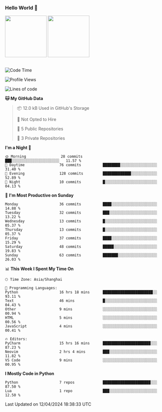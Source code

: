 ### Hello World 👋
<img align="" height="137px" src="https://github-readme-stats.vercel.app/api?username=myhMARS&hide_title=true&hide_border=true&show_icons=trueline_height=21&text_color=000&icon_color=000&bg_color=0,ea6161,ffc64d,fffc4d,52fa5a&theme=graywhite" /> </div>
<img align="" height="137px" src="https://github-readme-stats-git-masterrstaa-rickstaa.vercel.app/api/top-langs/?username=myhMARS&hide_title=true&hide_border=true&layout=compact&langs_count=6&text_color=000&icon_color=fff&bg_color=0,52fa5a,4dfcff,c64dff&theme=graywhite" /><br><br>

<!--START_SECTION:waka-->
![Code Time](http://img.shields.io/badge/Code%20Time-193%20hrs%2029%20mins-blue)

![Profile Views](http://img.shields.io/badge/Profile%20Views-16-blue)

![Lines of code](https://img.shields.io/badge/From%20Hello%20World%20I%27ve%20Written-15.9%20thousand%20lines%20of%20code-blue)

**🐱 My GitHub Data** 

> 📦 12.0 kB Used in GitHub's Storage 
 > 
> 🚫 Not Opted to Hire
 > 
> 📜 5 Public Repositories 
 > 
> 🔑 3 Private Repositories 
 > 
**I'm a Night 🦉** 

```text
🌞 Morning                28 commits          ███░░░░░░░░░░░░░░░░░░░░░░   11.57 % 
🌆 Daytime                76 commits          ████████░░░░░░░░░░░░░░░░░   31.40 % 
🌃 Evening                128 commits         █████████████░░░░░░░░░░░░   52.89 % 
🌙 Night                  10 commits          █░░░░░░░░░░░░░░░░░░░░░░░░   04.13 % 
```
📅 **I'm Most Productive on Sunday** 

```text
Monday                   36 commits          ████░░░░░░░░░░░░░░░░░░░░░   14.88 % 
Tuesday                  32 commits          ███░░░░░░░░░░░░░░░░░░░░░░   13.22 % 
Wednesday                13 commits          █░░░░░░░░░░░░░░░░░░░░░░░░   05.37 % 
Thursday                 13 commits          █░░░░░░░░░░░░░░░░░░░░░░░░   05.37 % 
Friday                   37 commits          ████░░░░░░░░░░░░░░░░░░░░░   15.29 % 
Saturday                 48 commits          █████░░░░░░░░░░░░░░░░░░░░   19.83 % 
Sunday                   63 commits          ███████░░░░░░░░░░░░░░░░░░   26.03 % 
```


📊 **This Week I Spent My Time On** 

```text
🕑︎ Time Zone: Asia/Shanghai

💬 Programming Languages: 
Python                   16 hrs 18 mins      ███████████████████████░░   93.11 % 
Text                     46 mins             █░░░░░░░░░░░░░░░░░░░░░░░░   04.43 % 
Other                    9 mins              ░░░░░░░░░░░░░░░░░░░░░░░░░   00.94 % 
HTML                     5 mins              ░░░░░░░░░░░░░░░░░░░░░░░░░   00.56 % 
JavaScript               4 mins              ░░░░░░░░░░░░░░░░░░░░░░░░░   00.41 % 

🔥 Editors: 
PyCharm                  15 hrs 16 mins      ██████████████████████░░░   87.23 % 
Neovim                   2 hrs 4 mins        ███░░░░░░░░░░░░░░░░░░░░░░   11.82 % 
VS Code                  9 mins              ░░░░░░░░░░░░░░░░░░░░░░░░░   00.95 % 
```

**I Mostly Code in Python** 

```text
Python                   7 repos             ██████████████████████░░░   87.50 % 
Lua                      1 repo              ███░░░░░░░░░░░░░░░░░░░░░░   12.50 % 
```




 Last Updated on 12/04/2024 18:38:33 UTC
<!--END_SECTION:waka-->

<!--
**myhMARS/myhMARS** is a ✨ _special_ ✨ repository because its `README.md` (this file) appears on your GitHub profile.

Here are some ideas to get you started:

- 🔭 I’m currently working on ...
- 🌱 I’m currently learning ...
- 👯 I’m looking to collaborate on ...
- 🤔 I’m looking for help with ...
- 💬 Ask me about ...
- 📫 How to reach me: ...
- 😄 Pronouns: ...
- ⚡ Fun fact: ...
-->
